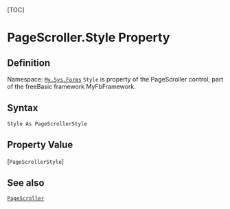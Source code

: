 [TOC]
# PageScroller.Style Property

## Definition
Namespace: [`My.Sys.Forms`](My.Sys.Forms.md)
`Style` is property of the PageScroller control, part of the freeBasic framework MyFbFramework.
## Syntax
```freeBasic
Style As PageScrollerStyle
```
## Property Value
[`PageScrollerStyle`]
## See also
[`PageScroller`](PageScroller.md)
